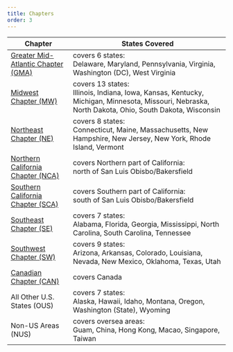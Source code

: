 ```yaml
---
title: Chapters
order: 3
---
```


|Chapter|States Covered|
|---|---|
|[Greater Mid-Atlantic Chapter (GMA)](https://gma.chapters.cala-web.org/)|covers 6 states:<br />Delaware, Maryland, Pennsylvania, Virginia, Washington (DC), West Virginia|
|[Midwest Chapter (MW)](https://midwest.chapters.cala-web.org/)|covers 13 states:<br />Illinois, Indiana, Iowa, Kansas, Kentucky, Michigan, Minnesota, Missouri, Nebraska, North Dakota, Ohio, South Dakota, Wisconsin |
|[Northeast Chapter (NE)](https://sites.google.com/site/calanehome/)|covers 8 states:<br />Connecticut, Maine, Massachusetts, New Hampshire, New Jersey, New York, Rhode Island, Vermont|
|[Northern California Chapter (NCA)](https://nca.chapters.cala-web.org/)|covers Northern part of California:<br />north of San Luis Obisbo/Bakersfield|
|[Southern California Chapter (SCA)](https://sca.chapters.cala-web.org/)|covers Southern part of California:<br />south of San Luis Obisbo/Bakersfield|
|[Southeast Chapter (SE)](http://se.chapters.cala-web.org/)|covers 7 states:<br />Alabama, Florida, Georgia, Mississippi, North Carolina, South Carolina, Tennessee|
|[Southwest Chapter (SW)](https://sw.chapters.cala-web.org/)|covers 9 states:<br />Arizona, Arkansas, Colorado, Louisiana, Nevada, New Mexico, Oklahoma, Texas, Utah|
|[Canadian Chapter (CAN)](https://www.cala-canada.org/)|covers Canada|
|All Other U.S. States (OUS)|covers 7 states:<br />Alaska, Hawaii, Idaho, Montana, Oregon, Washington (State), Wyoming|
|Non-US Areas (NUS)|covers oversea areas:<br />Guam, China, Hong Kong, Macao, Singapore, Taiwan|